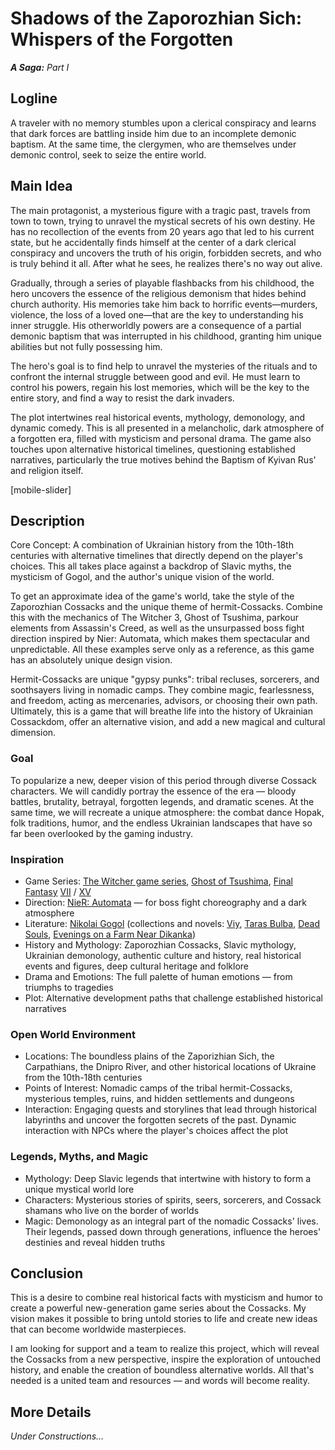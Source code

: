 # Shadows of the Zaporozhian Sich: Whispers of the Forgotten

***A Saga:** Part I*

## Logline

A traveler with no memory stumbles upon a clerical conspiracy and learns that dark forces are battling inside him due to an incomplete demonic baptism. At the same time, the clergymen, who are themselves under demonic control, seek to seize the entire world.

## Main Idea

The main protagonist, a mysterious figure with a tragic past, travels from town to town, trying to unravel the mystical secrets of his own destiny. He has no recollection of the events from 20 years ago that led to his current state, but he accidentally finds himself at the center of a dark clerical conspiracy and uncovers the truth of his origin, forbidden secrets, and who is truly behind it all. After what he sees, he realizes there's no way out alive.

Gradually, through a series of playable flashbacks from his childhood, the hero uncovers the essence of the religious demonism that hides behind church authority. His memories take him back to horrific events—murders, violence, the loss of a loved one—that are the key to understanding his inner struggle. His otherworldly powers are a consequence of a partial demonic baptism that was interrupted in his childhood, granting him unique abilities but not fully possessing him.

The hero's goal is to find help to unravel the mysteries of the rituals and to confront the internal struggle between good and evil. He must learn to control his powers, regain his lost memories, which will be the key to the entire story, and find a way to resist the dark invaders.

The plot intertwines real historical events, mythology, demonology, and dynamic comedy. This is all presented in a melancholic, dark atmosphere of a forgotten era, filled with mysticism and personal drama. The game also touches upon alternative historical timelines, questioning established narratives, particularly the true motives behind the Baptism of Kyivan Rus' and religion itself.

[mobile-slider]

## Description

Core Concept: A combination of Ukrainian history from the 10th-18th centuries with alternative timelines that directly depend on the player's choices. This all takes place against a backdrop of Slavic myths, the mysticism of Gogol, and the author's unique vision of the world.

To get an approximate idea of the game's world, take the style of the Zaporozhian Cossacks and the unique theme of hermit-Cossacks. Combine this with the mechanics of The Witcher 3, Ghost of Tsushima, parkour elements from Assassin's Creed, as well as the unsurpassed boss fight direction inspired by Nier: Automata, which makes them spectacular and unpredictable. All these examples serve only as a reference, as this game has an absolutely unique design vision.

Hermit-Cossacks are unique "gypsy punks": tribal recluses, sorcerers, and soothsayers living in nomadic camps. They combine magic, fearlessness, and freedom, acting as mercenaries, advisors, or choosing their own path. Ultimately, this is a game that will breathe life into the history of Ukrainian Cossackdom, offer an alternative vision, and add a new magical and cultural dimension.

### Goal

To popularize a new, deeper vision of this period through diverse Cossack characters. We will candidly portray the essence of the era — bloody battles, brutality, betrayal, forgotten legends, and dramatic scenes. At the same time, we will recreate a unique atmosphere: the combat dance Hopak, folk traditions, humor, and the endless Ukrainian landscapes that have so far been overlooked by the gaming industry.

### Inspiration

- Game Series: [The Witcher game series](https://en.wikipedia.org/wiki/The_Witcher_(video_game_series)), [Ghost of Tsushima](https://en.wikipedia.org/wiki/Ghost_of_Tsushima), [Final Fantasy](https://en.wikipedia.org/wiki/Final_Fantasy) [VII](https://en.wikipedia.org/wiki/Final_Fantasy_VII_Remake) / [XV](https://en.wikipedia.org/wiki/Final_Fantasy_XV)
- Direction: [NieR: Automata](https://en.wikipedia.org/wiki/Nier:_Automata) — for boss fight choreography and a dark atmosphere
- Literature:  [Nikolai Gogol](https://en.wikipedia.org/wiki/Nikolai_Gogol) (collections and novels: [Viy](https://en.wikipedia.org/wiki/Viy_(story)), [Taras Bulba](https://en.wikipedia.org/wiki/Taras_Bulba), [Dead Souls](https://en.wikipedia.org/wiki/Dead_Souls), [Evenings on a Farm Near Dikanka](https://en.wikipedia.org/wiki/Evenings_on_a_Farm_Near_Dikanka))
- History and Mythology: Zaporozhian Cossacks, Slavic mythology, Ukrainian demonology, authentic culture and history, real historical events and figures, deep cultural heritage and folklore
- Drama and Emotions: The full palette of human emotions — from triumphs to tragedies
- Plot: Alternative development paths that challenge established historical narratives

### Open World Environment

- Locations: The boundless plains of the Zaporizhian Sich, the Carpathians, the Dnipro River, and other historical locations of Ukraine from the 10th-18th centuries
- Points of Interest: Nomadic camps of the tribal hermit-Cossacks, mysterious temples, ruins, and hidden settlements and dungeons
- Interaction: Engaging quests and storylines that lead through historical labyrinths and uncover the forgotten secrets of the past. Dynamic interaction with NPCs where the player's choices affect the plot

### Legends, Myths, and Magic

- Mythology: Deep Slavic legends that intertwine with history to form a unique mystical world lore
- Characters: Mysterious stories of spirits, seers, sorcerers, and Cossack shamans who live on the border of worlds
- Magic: Demonology as an integral part of the nomadic Cossacks' lives. Their legends, passed down through generations, influence the heroes' destinies and reveal hidden truths

## Conclusion

This is a desire to combine real historical facts with mysticism and humor to create a powerful new-generation game series about the Cossacks. My vision makes it possible to bring untold stories to life and create new ideas that can become worldwide masterpieces.

I am looking for support and a team to realize this project, which will reveal the Cossacks from a new perspective, inspire the exploration of untouched history, and enable the creation of boundless alternative worlds. All that's needed is a united team and resources — and words will become reality.

## More Details

*Under Constructions…*